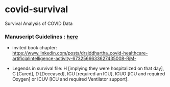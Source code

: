 # covid-survival
Survival Analysis of COVID Data


### Manuscript Guidelines : [here](https://github.com/vntkumar8/covid-survival/wiki/Paper-Structure)


- invited book chapter: https://www.linkedin.com/posts/drsiddhartha_covid-healthcare-artificialintelligence-activity-6732566633627435008-RjM-


- Legends in survival file:
H [implying they were hospitalized on that day], C [Cured], D [Deceased], ICU [required an ICU], ICUO [ICU and required Oxygen] or ICUV [ICU and required Ventilator support].
